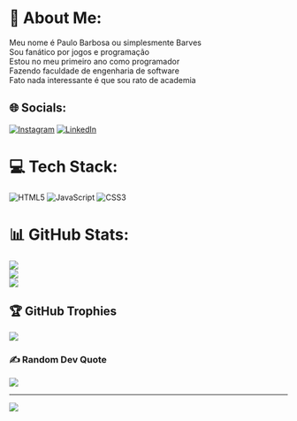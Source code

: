 # 💫 About Me:
Meu nome é Paulo Barbosa ou simplesmente Barves<br>Sou fanático por jogos e programação<br>Estou no meu primeiro ano como programador<br>Fazendo faculdade de engenharia de software<br>Fato nada interessante é que sou rato de academia


## 🌐 Socials:
[![Instagram](https://img.shields.io/badge/Instagram-%23E4405F.svg?logo=Instagram&logoColor=white)](https://instagram.com/Barves.dev) [![LinkedIn](https://img.shields.io/badge/LinkedIn-%230077B5.svg?logo=linkedin&logoColor=white)](https://linkedin.com/in/Paulo-Barbosa) 

# 💻 Tech Stack:
![HTML5](https://img.shields.io/badge/html5-%23E34F26.svg?style=for-the-badge&logo=html5&logoColor=white) ![JavaScript](https://img.shields.io/badge/javascript-%23323330.svg?style=for-the-badge&logo=javascript&logoColor=%23F7DF1E) ![CSS3](https://img.shields.io/badge/css3-%231572B6.svg?style=for-the-badge&logo=css3&logoColor=white)
# 📊 GitHub Stats:
![](https://github-readme-stats.vercel.app/api?username=BarvesCode&theme=radical&hide_border=false&include_all_commits=true&count_private=true)<br/>
![](https://github-readme-streak-stats.herokuapp.com/?user=BarvesCode&theme=radical&hide_border=false)<br/>
![](https://github-readme-stats.vercel.app/api/top-langs/?username=BarvesCode&theme=radical&hide_border=false&include_all_commits=true&count_private=true&layout=compact)

## 🏆 GitHub Trophies
![](https://github-profile-trophy.vercel.app/?username=BarvesCode&theme=radical&no-frame=true&no-bg=false&margin-w=4)

### ✍️ Random Dev Quote
![](https://quotes-github-readme.vercel.app/api?type=horizontal&theme=radical)

---
[![](https://visitcount.itsvg.in/api?id=BarvesCode&icon=0&color=0)](https://visitcount.itsvg.in)

<!-- Proudly created with GPRM ( https://gprm.itsvg.in ) -->

